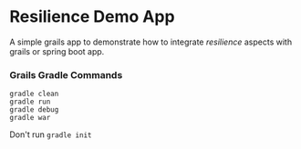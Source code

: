 # Resilience Demo App
A simple grails app to demonstrate how to integrate _resilience_ aspects with grails or spring boot app.

### Grails Gradle Commands

```
gradle clean
gradle run
gradle debug
gradle war
```
Don't run `gradle init`